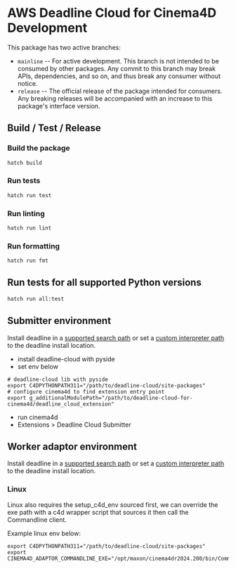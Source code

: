 # AWS Deadline Cloud for Cinema4D Development

This package has two active branches:

- `mainline` -- For active development. This branch is not intended to be consumed by other packages. Any commit to this branch may break APIs, dependencies, and so on, and thus break any consumer without notice.
- `release` -- The official release of the package intended for consumers. Any breaking releases will be accompanied with an increase to this package's interface version.
## Build / Test / Release

### Build the package

```bash
hatch build
```

### Run tests

```bash
hatch run test
```

### Run linting

```bash
hatch run lint
```

### Run formatting

```bash
hatch run fmt
```

## Run tests for all supported Python versions

```bash
hatch run all:test
```

## Submitter environment

Install deadline in a [supported search path](https://developers.maxon.net/docs/py/2024_0_0a/manuals/manual_py_libraries.html#python-interpreter-bound-search-paths) or set a [custom interpreter path](https://developers.maxon.net/docs/py/2024_0_0a/manuals/manual_py_libraries.html#custom-interpreter-bound-search-paths) to the deadline install location.

- install deadline-cloud with pyside
- set env below

```
# deadline-cloud lib with pyside
export C4DPYTHONPATH311="/path/to/deadline-cloud/site-packages"
# configure cinema4d to find extension entry point
export g_additionalModulePath="/path/to/deadline-cloud-for-cinema4d/deadline_cloud_extension"
```

- run cinema4d
- Extensions > Deadline Cloud Submitter

## Worker adaptor environment

Install deadline in a [supported search path](https://developers.maxon.net/docs/py/2024_0_0a/manuals/manual_py_libraries.html#python-interpreter-bound-search-paths) or set a [custom interpreter path](https://developers.maxon.net/docs/py/2024_0_0a/manuals/manual_py_libraries.html#custom-interpreter-bound-search-paths) to the deadline install location.

### Linux

Linux also requires the setup_c4d_env sourced first, we can override the exe
path with a c4d wrapper script that sources it then call the Commandline
client.

Example linux env below:

```
export C4DPYTHONPATH311="/path/to/deadline-cloud/site-packages"
export CINEMA4D_ADAPTOR_COMMANDLINE_EXE="/opt/maxon/cinema4dr2024.200/bin/Commandline"
```
